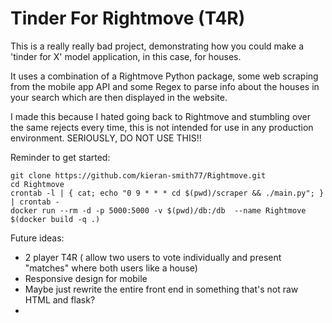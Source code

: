# Tinder For Rightmove (T4R)
This is a really really bad project, demonstrating how you could make a 'tinder for X' model application, in this case, for houses.

It uses a combination of a Rightmove Python package, some web scraping from the mobile app API and some Regex to parse info about the houses in your search which are then displayed in the website.

I made this because I hated going back to Rightmove and stumbling over the same rejects every time, this is not intended for use in any production environment. SERIOUSLY, DO NOT USE THIS!!


Reminder to get started:

```
git clone https://github.com/kieran-smith77/Rightmove.git
cd Rightmove
crontab -l | { cat; echo "0 9 * * * cd $(pwd)/scraper && ./main.py"; } | crontab -
docker run --rm -d -p 5000:5000 -v $(pwd)/db:/db  --name Rightmove $(docker build -q .)
```

Future ideas:
 - 2 player T4R ( allow two users to vote individually and present "matches" where both users like a house)
 - Responsive design for mobile
 - Maybe just rewrite the entire front end in something that's not raw HTML and flask?
 - 
